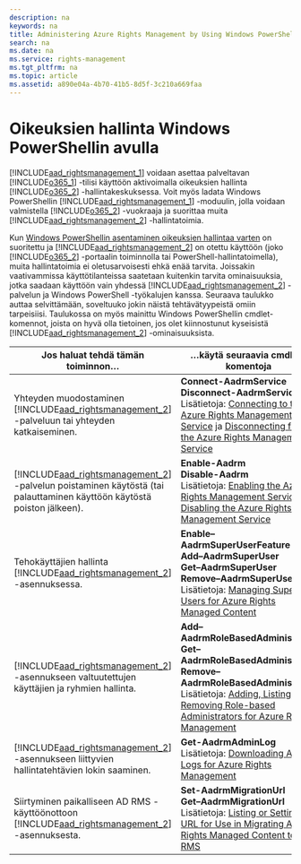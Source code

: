 ```yaml
---
description: na
keywords: na
title: Administering Azure Rights Management by Using Windows PowerShell
search: na
ms.date: na
ms.service: rights-management
ms.tgt_pltfrm: na
ms.topic: article
ms.assetid: a890e04a-4b70-41b5-8d5f-3c210a669faa
---
```

# Oikeuksien hallinta Windows PowerShellin avulla
[!INCLUDE[aad_rightsmanagement_1](../Token/aad_rightsmanagement_1_md.md)] voidaan asettaa palveltavan [!INCLUDE[o365_1](../Token/o365_1_md.md)] -tilisi käyttöön aktivoimalla oikeuksien hallinta [!INCLUDE[o365_2](../Token/o365_2_md.md)] -hallintakeskuksessa. Voit myös ladata Windows PowerShellin [!INCLUDE[aad_rightsmanagement_1](../Token/aad_rightsmanagement_1_md.md)] -moduulin, jolla voidaan valmistella [!INCLUDE[o365_2](../Token/o365_2_md.md)] -vuokraaja ja suorittaa muita [!INCLUDE[aad_rightsmanagement_2](../Token/aad_rightsmanagement_2_md.md)] -hallintatoimia.

Kun [Windows PowerShellin asentaminen oikeuksien hallintaa varten](../Topic/Installing_Windows_PowerShell_for_Azure_Rights_Management.md) on suoritettu ja [!INCLUDE[aad_rightsmanagement_2](../Token/aad_rightsmanagement_2_md.md)] on otettu käyttöön (joko [!INCLUDE[o365_2](../Token/o365_2_md.md)] -portaalin toiminnolla tai PowerShell-hallintatoimella), muita hallintatoimia ei oletusarvoisesti ehkä enää tarvita. Joissakin vaativammissa käyttötilanteissa saatetaan kuitenkin tarvita ominaisuuksia, jotka saadaan käyttöön vain yhdessä [!INCLUDE[aad_rightsmanagement_2](../Token/aad_rightsmanagement_2_md.md)] -palvelun ja Windows PowerShell -työkalujen kanssa. Seuraava taulukko auttaa selvittämään, soveltuuko jokin näistä tehtävätyypeistä omiin tarpeisiisi. Taulukossa on myös mainittu Windows PowerShellin cmdlet-komennot, joista on hyvä olla tietoinen, jos olet kiinnostunut kyseisistä [!INCLUDE[aad_rightsmanagement_2](../Token/aad_rightsmanagement_2_md.md)] -ominaisuuksista.

|Jos haluat tehdä tämän toiminnon…|…käytä seuraavia cmdlet-komentoja|
|-------------------------------------|-------------------------------------|
|Yhteyden muodostaminen [!INCLUDE[aad_rightsmanagement_2](../Token/aad_rightsmanagement_2_md.md)] -palveluun tai yhteyden katkaiseminen.|**Connect-AadrmService**<br />**Disconnect-AadrmService**<br />Lisätietoja: [Connecting to the Azure Rights Management Service](http://msdn.microsoft.com/en-us/library/6966d848-9fa2-41fe-a1da-7e3ab935ce39) ja [Disconnecting from the Azure Rights Management Service](http://msdn.microsoft.com/en-us/library/6d78bdb9-068e-4136-ab34-9ddbf00c6c5f)|
|[!INCLUDE[aad_rightsmanagement_2](../Token/aad_rightsmanagement_2_md.md)] -palvelun poistaminen käytöstä (tai palauttaminen käyttöön käytöstä poiston jälkeen).|**Enable-Aadrm**<br />**Disable-Aadrm**<br />Lisätietoja: [Enabling the Azure Rights Management Service](http://msdn.microsoft.com/en-us/library/4d4fa296-2fce-467c-8b83-89d243808741) ja [Disabling the Azure Rights Management Service](http://msdn.microsoft.com/en-us/library/2f95ba8a-9865-4698-90dd-bcd218d8a7e5)|
|Tehokäyttäjien hallinta [!INCLUDE[aad_rightsmanagement_2](../Token/aad_rightsmanagement_2_md.md)] -asennuksessa.|**Enable–AadrmSuperUserFeature**<br />**Add–AadrmSuperUser**<br />**Get–AadrmSuperUser**<br />**Remove–AadrmSuperUser**<br />Lisätietoja: [Managing Super Users for Azure Rights Managed Content](http://msdn.microsoft.com/en-us/library/42eeda9a-b38c-47eb-b4da-1128e7fcdb8e)|
|[!INCLUDE[aad_rightsmanagement_2](../Token/aad_rightsmanagement_2_md.md)] -asennukseen valtuutettujen käyttäjien ja ryhmien hallinta.|**Add–AadrmRoleBasedAdministrator**<br />**Get–AadrmRoleBasedAdministrator**<br />**Remove–AadrmRoleBasedAdministrator** <br />Lisätietoja: [Adding, Listing, or Removing Role-based Administrators for Azure Rights Management](http://msdn.microsoft.com/en-us/library/ba956cb9-b7de-487f-b8d8-99143302ae6b)|
|[!INCLUDE[aad_rightsmanagement_2](../Token/aad_rightsmanagement_2_md.md)] -asennukseen liittyvien hallintatehtävien lokin saaminen.|**Get-AadrmAdminLog**<br />Lisätietoja: [Downloading Audit Logs for Azure Rights Management](http://msdn.microsoft.com/en-us/library/236a5996-9ebd-4c6c-bae1-80b073f96a07)|
|Siirtyminen paikalliseen AD RMS -käyttöönottoon [!INCLUDE[aad_rightsmanagement_2](../Token/aad_rightsmanagement_2_md.md)] -asennuksesta.|**Set-AadrmMigrationUrl**<br />**Get–AadrmMigrationUrl**<br />Lisätietoja: [Listing or Setting the URL for Use in Migrating Azure Rights Managed Content to AD RMS](http://msdn.microsoft.com/en-us/library/20c0848a-872e-45f2-abed-69933345aab2)|
